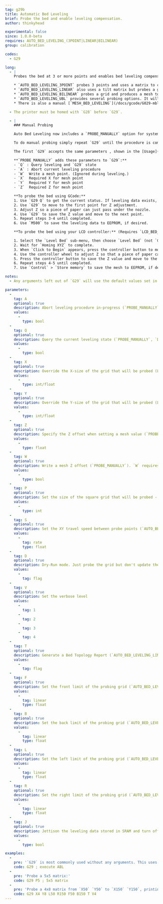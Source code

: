```yaml
---
tag: g29b
title: Automatic Bed Leveling
brief: Probe the bed and enable leveling compensation.
author: thinkyhead

experimental: false
since: 1.0.0-beta
requires: AUTO_BED_LEVELING_(3POINT|LINEAR|BILINEAR)
group: calibration

codes:
  - G29

long:
  - |
    Probes the bed at 3 or more points and enables bed leveling compensation. The exact procedure and method depends on the type of bed leveling chosen in `Configuration.h`:

    * `AUTO_BED_LEVELING_3POINT` probes 3 points and uses a matrix to compensate for bed tilt.
    * `AUTO_BED_LEVELING_LINEAR` also uses a tilt matrix but probes a grid and applies "least-squares."
    * `AUTO_BED_LEVELING_BILINEAR` probes a grid and produces a mesh to adjust Z across the bed.
    * `AUTO_BED_LEVELING_UBL` provides several probing options. It will have [its own GCode page](/docs/gcode/G029-ubl.html) soon.
    * There is also a manual [`MESH_BED_LEVELING`](/docs/gcode/G029-mbl.html) option for setups without a probe.

  - The printer must be homed with `G28` before `G29`.

  - |
    ### Manual Probing

    Auto Bed Leveling now includes a `PROBE_MANUALLY` option for systems lacking a probe.

    To do manual probing simply repeat `G29` until the procedure is complete.

    The first `G29` accepts the same parameters , shown in the [Usage](#usage-g29b) section below. The exact parameters available will depend on which style of bed leveling is enabled. (***Note:** UBL parameters are not covered on this page unless they coincide. See the [`G29` for UBL](/docs/gcode/G029-ubl.html) page for a full list of its options.*)

    **`PROBE_MANUALLY` adds these parameters to `G29`:**
    - `Q` : Query leveling and `G29` state
    - `A` : Abort current leveling procedure
    - `W`  Write a mesh point. (Ignored during leveling.)
    - `X`  Required X for mesh point
    - `Y`  Required Y for mesh point
    - `Z`  Required Z for mesh point

    **To probe the bed using GCode:**
    1. Use `G29 Q` to get the current status. If leveling data exists, you can send `M420 S1` to use it.
    2. Use `G29` to move to the first point for Z adjustment.
    3. Adjust Z so a piece of paper can just pass under the nozzle.
    4. Use `G29` to save the Z value and move to the next point.
    5. Repeat steps 3-4 until completed.
    6. Use `M500` to save the leveling data to EEPROM, if desired.

    **To probe the bed using your LCD controller:** (Requires `LCD_BED_LEVELING`)

    1. Select the `Level Bed` sub-menu, then choose `Level Bed` (not `Cancel`).
    2. Wait for `Homing XYZ` to complete.
    3. When `Click to Begin` appears, press the controller button to move to the first point.
    4. Use the controller wheel to adjust Z so that a piece of paper can just pass under the nozzle.
    5. Press the controller button to save the Z value and move to the next point.
    6. Repeat steps 4-5 until completed.
    7. Use `Control` > `Store memory` to save the mesh to EEPROM, if desired.

notes:
  - Any arguments left out of `G29` will use the default values set in `Configuration.h`.

parameters:
  -
    tag: A
    optional: true
    description: Abort leveling procedure in-progress (`PROBE_MANUALLY`)
    values:
      -
        type: bool
  -
    tag: Q
    optional: true
    description: Query the current leveling state (`PROBE_MANUALLY`, `DEBUG_LEVELING_FEATURE`)
    values:
      -
        type: bool
  -
    tag: X
    optional: true
    description: Override the X-size of the grid that will be probed (Linear). Specify X when setting a mesh value (`PROBE_MANUALLY`).
    values:
      -
        type: int/float
  -
    tag: Y
    optional: true
    description: Override the Y-size of the grid that will be probed (Linear). Specify Y when setting a mesh value (`PROBE_MANUALLY`).
    values:
      -
        type: int/float
  -
    tag: Z
    optional: true
    description: Specify the Z offset when setting a mesh value (`PROBE_MANUALLY`).
    values:
      -
        type: float
  -
    tag: W
    optional: true
    description: Write a mesh Z offset (`PROBE_MANUALLY`). `W` requires `X`, `Y`, and `Z`.
    values:
      -
        type: bool
  -
    tag: P
    optional: true
    description: Set the size of the square grid that will be probed - P x P points (`AUTO_BED_LEVELING_LINEAR`, `AUTO_BED_LEVELING_UBL`)
    values:
      -
        type: int
  -
    tag: S
    optional: true
    description: Set the XY travel speed between probe points (`AUTO_BED_LEVELING_LINEAR` and `AUTO_BED_LEVELING_BILINEAR`)
    values:
      -
        tag: rate
        type: float
  -
    tag: D
    optional: true
    description: Dry-Run mode. Just probe the grid but don't update the bed leveling data
    values:
      -
        tag: flag
  -
    tag: V
    optional: true
    description: Set the verbose level
    values:
      -
        tag: 1
      -
        tag: 2
      -
        tag: 3
      -
        tag: 4
  -
    tag: T
    optional: true
    description: Generate a Bed Topology Report (`AUTO_BED_LEVELING_LINEAR`)
    values:
      -
        tag: flag
  -
    tag: F
    optional: true
    description: Set the front limit of the probing grid (`AUTO_BED_LEVELING_LINEAR` and `AUTO_BED_LEVELING_BILINEAR`)
    values:
      -
        tag: linear
        type: float
  -
    tag: B
    optional: true
    description: Set the back limit of the probing grid (`AUTO_BED_LEVELING_LINEAR` and `AUTO_BED_LEVELING_BILINEAR`)
    values:
      -
        tag: linear
        type: float
  -
    tag: L
    optional: true
    description: Set the left limit of the probing grid (`AUTO_BED_LEVELING_LINEAR` and `AUTO_BED_LEVELING_BILINEAR`)
    values:
      -
        tag: linear
        type: float
  -
    tag: R
    optional: true
    description: Set the right limit of the probing grid (`AUTO_BED_LEVELING_LINEAR` and `AUTO_BED_LEVELING_BILINEAR`)
    values:
      -
        tag: linear
        type: float
  -
    tag: J
    optional: true
    description: Jettison the leveling data stored in SRAM and turn off leveling compensation. Data in EEPROM is not affected.
    values:
      -
        type: bool

examples:
  -
    pre: '`G29` is most commonly used without any arguments. This uses the parameters set in `Configuration.h`.'
    code: G29 ; execute ABL
  -
    pre: 'Probe a 5x5 matrix:'
    code: G29 P5 ; 5x5 matrix
  -
    pre: 'Probe a 4x8 matrix from `X50` `Y50` to `X150` `Y150`, printing a full report:'
    code: G29 X4 Y8 L50 R150 F50 B150 T V4
---
```

